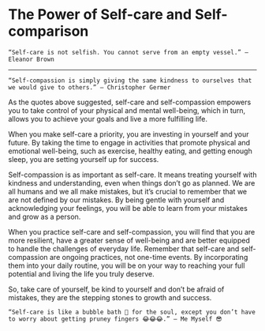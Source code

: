 # The Power of Self-care and Self-comparison

    “Self-care is not selfish. You cannot serve from an empty vessel.” — Eleanor Brown

---

    “Self-compassion is simply giving the same kindness to ourselves that we would give to others.” — Christopher Germer

As the quotes above suggested, self-care and self-compassion empowers you to take control of your physical and mental well-being, which in turn, allows you to achieve your goals and live a more fulfilling life.

When you make self-care a priority, you are investing in yourself and your future. By taking the time to engage in activities that promote physical and emotional well-being, such as exercise, healthy eating, and getting enough sleep, you are setting yourself up for success.

Self-compassion is as important as self-care. It means treating yourself with kindness and understanding, even when things don’t go as planned. We are all humans and we all make mistakes, but it’s crucial to remember that we are not defined by our mistakes. By being gentle with yourself and acknowledging your feelings, you will be able to learn from your mistakes and grow as a person.

When you practice self-care and self-compassion, you will find that you are more resilient, have a greater sense of well-being and are better equipped to handle the challenges of everyday life. Remember that self-care and self-compassion are ongoing practices, not one-time events. By incorporating them into your daily routine, you will be on your way to reaching your full potential and living the life you truly deserve.

So, take care of yourself, be kind to yourself and don’t be afraid of mistakes, they are the stepping stones to growth and success.

    “Self-care is like a bubble bath 🛀 for the soul, except you don’t have to worry about getting pruney fingers 😂😂😂.” — Me Myself 😎
